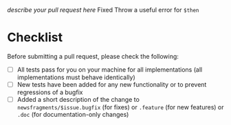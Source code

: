 *describe your pull request here*
Fixed Throw a useful error for `$then`
# Checklist

Before submitting a pull request, please check the following:

* [ ] All tests pass for you on your machine for all implementations (all implementations must behave identically)
* [ ] New tests have been added for any new functionality or to prevent regressions of a bugfix
* [ ] Added a short description of the change to `newsfragments/$issue.bugfix` (for fixes) or `.feature` (for new features) or `.doc` (for documentation-only changes)
